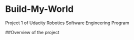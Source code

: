 # Build-My-World

Project 1 of Udacity Robotics Software Engineering Program 

##Overview of the project
